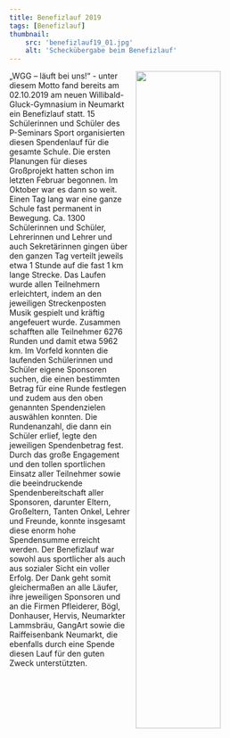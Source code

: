 ```yaml
---
title: Benefizlauf 2019
tags: [Benefizlauf]
thumbnail: 
    src: 'benefizlauf19_01.jpg'
    alt: 'Scheckübergabe beim Benefizlauf' 
---
```


<img src = "/images/benefizlauf19_01.jpg" style ="float:right;width: 55%; margin-left:10px">

„WGG – läuft bei uns!“ - unter diesem Motto fand bereits am 02.10.2019 am neuen Willibald-Gluck-Gymnasium in Neumarkt ein Benefizlauf statt. 15 Schülerinnen und Schüler des P-Seminars Sport organisierten diesen Spendenlauf für die gesamte Schule. Die ersten Planungen für dieses Großprojekt hatten schon im letzten Februar begonnen. Im Oktober war es dann so weit. Einen Tag lang war eine ganze Schule fast permanent in Bewegung. Ca. 1300 Schülerinnen und Schüler, Lehrerinnen und Lehrer und auch Sekretärinnen gingen über den ganzen Tag verteilt jeweils etwa 1 Stunde auf die fast 1 km lange Strecke. Das Laufen wurde allen Teilnehmern erleichtert, indem an den jeweiligen Streckenposten Musik gespielt und kräftig angefeuert wurde. Zusammen schafften alle Teilnehmer 6276 Runden und damit etwa 5962 km.
Im Vorfeld konnten die laufenden Schülerinnen und Schüler eigene Sponsoren suchen, die einen bestimmten Betrag für eine Runde festlegen und zudem aus den oben genannten Spendenzielen auswählen konnten. Die Rundenanzahl, die dann ein Schüler erlief, legte den jeweiligen Spendenbetrag fest. Durch das große Engagement und den tollen sportlichen Einsatz aller Teilnehmer sowie die beeindruckende Spendenbereitschaft aller Sponsoren, darunter Eltern, Großeltern, Tanten Onkel, Lehrer und Freunde, konnte insgesamt diese enorm hohe Spendensumme erreicht werden. Der Benefizlauf war sowohl aus sportlicher als auch aus sozialer Sicht ein voller Erfolg.
Der Dank geht somit gleichermaßen an alle Läufer, ihre jeweiligen Sponsoren und an die Firmen Pfleiderer, Bögl, Donhauser, Hervis, Neumarkter Lammsbräu, GangArt sowie die Raiffeisenbank Neumarkt, die ebenfalls durch eine Spende diesen Lauf für den guten Zweck unterstützten.